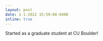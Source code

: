 ```yaml
---
layout: post
date: 1-1-2022 15:59:00-0400
inline: true
---
```


Started as a graduate student at CU Boulder!
